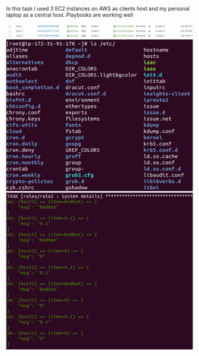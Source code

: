 In this task I used 3 EC2 instances on AWS as clients host and my personal laptop as a central host.
Playbooks are working well

<img src=img/1.png>
<img src=img/2.png>
<img src=img/3.png>

